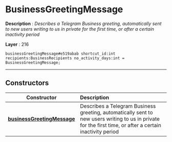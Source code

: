 # BusinessGreetingMessage

**Description** : *Describes a Telegram Business greeting, automatically sent to new users writing to us in private for the first time, or after a certain inactivity period*

**Layer** : 216

```tl
businessGreetingMessage#e519abab shortcut_id:int recipients:BusinessRecipients no_activity_days:int = BusinessGreetingMessage;
```

---

## Constructors

| Constructor | Description |
| :---: | :--- |
| [**businessGreetingMessage**](constructor/businessGreetingMessage) | Describes a Telegram Business greeting, automatically sent to new users writing to us in private for the first time, or after a certain inactivity period |
